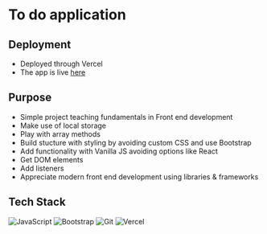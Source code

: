 # To do application

## Deployment

- Deployed through Vercel
- The app is live [here](https://todo-vanilla-js-bootstrap.vercel.app/)

## Purpose

- Simple project teaching fundamentals in Front end development
- Make use of local storage
- Play with array methods
- Build stucture with styling by avoiding custom CSS and use Bootstrap
- Add functionality with Vanilla JS avoiding options like React
- Get DOM elements
- Add listeners
- Appreciate modern front end development using libraries & frameworks

## Tech Stack

![JavaScript](https://img.shields.io/badge/javascript-%23323330.svg?style=for-the-badge&logo=javascript&logoColor=%23F7DF1E)
![Bootstrap](https://img.shields.io/badge/bootstrap-%238511FA.svg?style=for-the-badge&logo=bootstrap&logoColor=white)
![Git](https://img.shields.io/badge/git-%23F05033.svg?style=for-the-badge&logo=git&logoColor=white)
![Vercel](https://img.shields.io/badge/vercel-%23000000.svg?style=for-the-badge&logo=vercel&logoColor=white)
